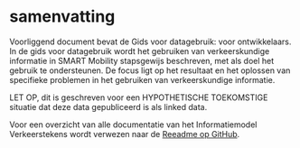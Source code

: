 # samenvatting

Voorliggend document bevat de Gids voor datagebruik: voor ontwikkelaars. In de gids voor datagebruik wordt het gebruiken van verkeerskundige informatie in SMART Mobility stapsgewijs beschreven, met als doel het gebruik te ondersteunen. De focus ligt op het resultaat en het oplossen van specifieke problemen in het gebruiken van verkeerskundige informatie.

LET OP, dit is geschreven voor een HYPOTHETISCHE TOEKOMSTIGE situatie dat deze data gepubliceerd is als linked data.

Voor een overzicht van alle documentatie van het Informatiemodel Verkeerstekens wordt verwezen naar de [Reeadme op GitHub](https://github.com/Stichting-CROW/verkeersborden/blob/main/README.md).